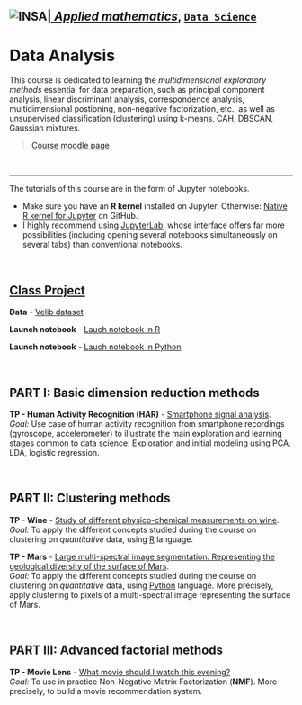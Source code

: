 ## <a href="http://www.insa-toulouse.fr/" ><img src="http://www.math.univ-toulouse.fr/~besse/Wikistat/Images/Logo_INSAvilletoulouse-RVB.png" style="float:left; max-width: 80px; display: inline" alt="INSA"/> |  [*Applied mathematics*](http://www.math.insa-toulouse.fr/fr/index.html), [`Data Science`](http://www.math.insa-toulouse.fr/fr/enseignement.html) 


# Data Analysis

This course is dedicated to learning the _multidimensional exploratory methods_ essential for data preparation, such as principal component analysis, linear discriminant analysis, correspondence analysis, multidimensional postioning, non-negative factorization, etc., as well as unsupervised classification (clustering) using k-means, CAH, DBSCAN, Gaussian mixtures.

> [Course moodle page](https://moodle.insa-toulouse.fr/course/view.php?id=1340)

<br>

---

The tutorials of this course are in the form of Jupyter notebooks.
- Make sure you have an **R kernel** installed on Jupyter. Otherwise: [Native R kernel for Jupyter](https://github.com/IRkernel/IRkernel) on GitHub.
-  I highly recommend using [JupyterLab](https://jupyter.org/install), whose interface offers far more possibilities (including opening several notebooks simultaneously on several tabs) than conventional notebooks.

<br>


## [Class Project](Velib)

**Data** - [Velib dataset](Velib/data/) <br>

**Launch notebook** - [Lauch notebook in R](Velib/TP_velib_R.ipynb) <br>

**Launch notebook** - [Lauch notebook in Python](Velib/TP_velib_Python.ipynb)

<br>


## PART I: Basic dimension reduction methods

**TP - Human Activity Recognition (HAR)** - [Smartphone signal analysis](HumanActivityRecognition/). <br>
_Goal:_ Use case of human activity recognition from smartphone recordings (gyroscope, accelerometer) to illustrate the main exploration and learning stages common to data science: Exploration and initial modeling using PCA, LDA, logistic regression.

<br>


## PART II: Clustering methods

**TP - Wine** - [Study of different physico-chemical measurements on wine](Wine/). <br>
_Goal:_ To apply the different concepts studied during the course on clustering on _quantitative_ data, using [R](https://www.r-project.org/) language.
<br>

**TP - Mars** - [Large multi-spectral image segmentation: Representing the geological diversity of the surface of Mars](Mars/). <br>
_Goal:_ To apply the different concepts studied during the course on clustering on _quantitative_ data, using [Python](https://www.python.org/) language. More precisely, apply clustering to pixels of a multi-spectral image representing the surface of Mars.

<br>


##  PART III: Advanced factorial methods

**TP - Movie Lens** - [What movie should I watch this evening?](MovieLens/) <br>
_Goal:_ To use in practice Non-Negative Matrix Factorization (**NMF**). More precisely, to build a movie recommendation system.

